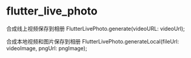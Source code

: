 # flutter_live_photo


合成线上视频保存到相册
FlutterLivePhoto.generate(videoURL: videoUrl);



合成本地视频和图片保存到相册
FlutterLivePhoto.generateLocal(fileUrl: videoImage, pngUrl: pngImage);